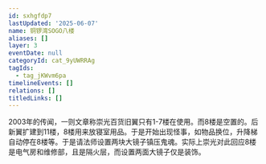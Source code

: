 ```yaml
---
id: sxhgfdp7
lastUpdated: '2025-06-07'
name: 铜锣湾SOGO八楼
aliases: []
layer: 3
eventDate: null
categoryId: cat_9yUWRRAg
tagIds:
  - tag_jKWvm6pa
timelineEvents: []
relations: []
titledLinks: []
---
```

2003年的传闻，一则文章称崇光百货旧翼只有1-7楼在使用。而8楼是空置的。后新翼扩建到11楼，8楼用来放寝室用品。于是开始出现怪事，如物品换位，升降梯自动停在8楼等。于是请法师设置两块大镜子镇压鬼魂。实际上崇光对此回应8楼是电气房和维修部，且是隔火层，而设置两面大镜子仅是装饰。
